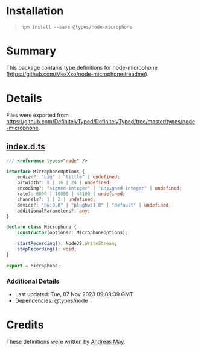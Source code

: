 # Installation
> `npm install --save @types/node-microphone`

# Summary
This package contains type definitions for node-microphone (https://github.com/MexXxo/node-microphone#readme).

# Details
Files were exported from https://github.com/DefinitelyTyped/DefinitelyTyped/tree/master/types/node-microphone.
## [index.d.ts](https://github.com/DefinitelyTyped/DefinitelyTyped/tree/master/types/node-microphone/index.d.ts)
````ts
/// <reference types="node" />

interface MicrophoneOptions {
    endian?: "big" | "little" | undefined;
    bitwidth?: 8 | 16 | 24 | undefined;
    encoding?: "signed-integer" | "unsigned-integer" | undefined;
    rate?: 8000 | 16000 | 44100 | undefined;
    channels?: 1 | 2 | undefined;
    device?: "hw:0,0" | "plughw:1,0" | "default" | undefined;
    additionalParameters?: any;
}

declare class Microphone {
    constructor(options?: MicrophoneOptions);

    startRecording(): NodeJS.WriteStream;
    stopRecording(): void;
}

export = Microphone;

````

### Additional Details
 * Last updated: Tue, 07 Nov 2023 09:09:39 GMT
 * Dependencies: [@types/node](https://npmjs.com/package/@types/node)

# Credits
These definitions were written by [Andreas May](https://github.com/Maanex).
